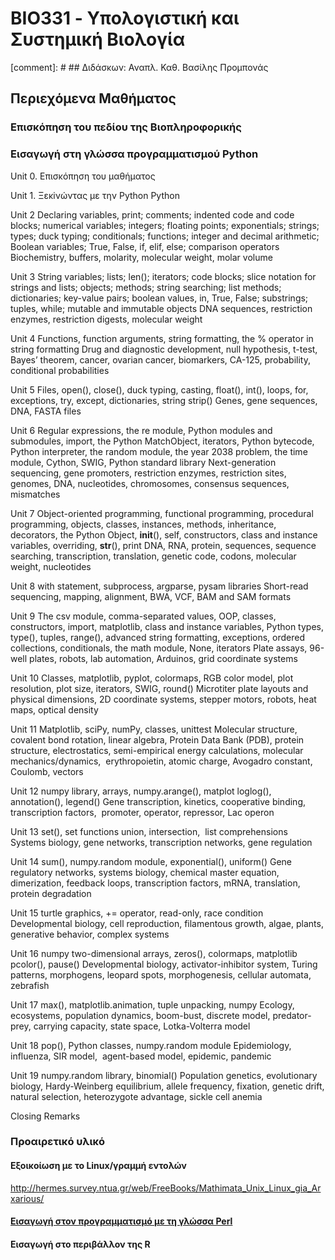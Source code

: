 # BIO331 - Υπολογιστική και Συστημική Βιολογία

[comment]: # ## Διδάσκων: Αναπλ. Καθ. Βασίλης Προμπονάς

## Περιεχόμενα Μαθήματος

### Επισκόπηση του πεδίου της Βιοπληροφορικής
### Εισαγωγή στη γλώσσα προγραμματισμού Python
Unit 0. Επισκόπηση του μαθήματος


Unit 1. Ξεκiνώντας με την Python
Python

Unit 2
Declaring variables, print; comments; indented code and code blocks; numerical variables; integers; floating points; exponentials; strings; types; duck typing; conditionals; functions; integer and decimal arithmetic; Boolean variables; True, False, if, elif, else; comparison operators 
Biochemistry, buffers, molarity, molecular weight, molar volume

Unit 3
String variables; lists; len(); iterators; code blocks; slice notation for strings and lists; objects; methods; string searching; list methods; dictionaries; key-value pairs; boolean values, in, True, False; substrings; tuples, while; mutable and immutable objects 
DNA sequences, restriction enzymes, restriction digests, molecular weight

Unit 4
Functions, function arguments, string formatting, the % operator in string formatting 
Drug and diagnostic development, null hypothesis, t-test, Bayes’ theorem, cancer, ovarian cancer, biomarkers, CA-125, probability, conditional probabilities

Unit 5
Files, open(), close(), duck typing, casting, float(), int(), loops, for, exceptions, try, except, dictionaries, string strip()
Genes, gene sequences, DNA, FASTA files

Unit 6
Regular expressions, the re module, Python modules and submodules, import, the Python MatchObject, iterators, Python bytecode, Python interpreter, the random module, the year 2038 problem, the time module, Cython, SWIG, Python standard library 
Next-generation sequencing, gene promoters, restriction enzymes, restriction sites, genomes, DNA, nucleotides, chromosomes, consensus sequences, mismatches

Unit 7
Object-oriented programming, functional programming, procedural programming, objects, classes, instances, methods, inheritance, decorators, the Python Object, __init__(), self, constructors, class and instance variables, overriding, __str__(), print 
DNA, RNA, protein, sequences, sequence searching, transcription, translation, genetic code, codons, molecular weight, nucleotides

Unit 8
with statement, subprocess, argparse, pysam libraries
Short-read sequencing, mapping, alignment, BWA, VCF, BAM and SAM formats

Unit 9
The csv module, comma-separated values, OOP, classes, constructors, import, matplotlib, class and instance variables, Python types, type(), tuples, range(), advanced string formatting, exceptions, ordered collections, conditionals, the math module, None, iterators 
Plate assays, 96-well plates, robots, lab automation, Arduinos, grid coordinate systems

Unit 10
Classes, matplotlib, pyplot, colormaps, RGB color model, plot resolution, plot size, iterators, SWIG, round()
Microtiter plate layouts and physical dimensions, 2D coordinate systems, stepper motors, robots, heat maps, optical density

Unit 11
Matplotlib, sciPy, numPy, classes, unittest
Molecular structure, covalent bond rotation, linear algebra, Protein Data Bank (PDB), protein structure, electrostatics, semi-empirical energy calculations, molecular mechanics/dynamics,  erythropoietin, atomic charge, Avogadro constant, Coulomb, vectors

Unit 12
numpy library, arrays, numpy.arange(), matplot loglog(), annotation(), legend()
Gene transcription, kinetics, cooperative binding, transcription factors,  promoter, operator, repressor, Lac operon

Unit 13
set(), set functions union, intersection,  list comprehensions 
Systems biology, gene networks, transcription networks, gene regulation

Unit 14
sum(), numpy.random module, exponential(), uniform()
Gene regulatory networks, systems biology, chemical master equation, dimerization, feedback loops, transcription factors, mRNA, translation, protein degradation

Unit 15
turtle graphics, += operator, read-only, race condition
Developmental biology, cell reproduction, filamentous growth, algae, plants, generative behavior, complex systems


Unit 16
numpy two-dimensional arrays, zeros(), colormaps, matplotlib  pcolor(), pause()
Developmental biology, activator-inhibitor system, Turing patterns, morphogens, leopard spots, morphogenesis, cellular automata, zebrafish

Unit 17
max(), matplotlib.animation, tuple unpacking, numpy
Ecology, ecosystems, population dynamics, boom-bust, discrete model, predator-prey, carrying capacity, state space, Lotka-Volterra model

Unit 18
pop(), Python classes, numpy.random module
Epidemiology, influenza, SIR model,  agent-based model, epidemic, pandemic


Unit 19
numpy.random library, binomial()
Population genetics, evolutionary biology, Hardy-Weinberg equilibrium, allele frequency, fixation, genetic drift, natural selection, heterozygote advantage, sickle cell anemia

Closing Remarks
### Προαιρετικό υλικό
#### Εξοικοίωση με το Linux/γραμμή εντολών
http://hermes.survey.ntua.gr/web/FreeBooks/Mathimata_Unix_Linux_gia_Arxarious/
#### [Εισαγωγή στον προγραμματισμό με τη γλώσσα Perl](https://github.com/vprobon/BIO331/blob/master/perl.md)
#### Εισαγωγή στο περιβάλλον της R
